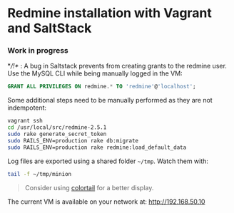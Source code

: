 Redmine installation with Vagrant and SaltStack
===============================================

### Work in progress

**/!\** : A bug in Saltstack prevents from creating grants to the redmine user. Use the MySQL CLI while being manually logged in the VM:
```sql
GRANT ALL PRIVILEGES ON redmine.* TO 'redmine'@'localhost';
```

Some additional steps need to be manually performed as they are not indempotent:
```bash
vagrant ssh
cd /usr/local/src/redmine-2.5.1
sudo rake generate_secret_token
sudo RAILS_ENV=production rake db:migrate
sudo RAILS_ENV=production rake redmine:load_default_data
```

Log files are exported using a shared folder `~/tmp`. Watch them with:
```bash
tail -f ~/tmp/minion
```

> Consider using [colortail](http://pjek.se/projects/colortail/) for a better display.

The current VM is available on your network at: http://192.168.50.10
